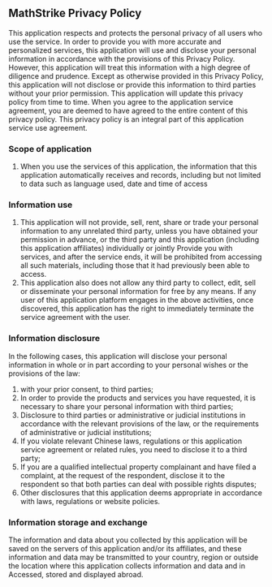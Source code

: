 ## MathStrike Privacy Policy

This application respects and protects the personal privacy of all users who use the service. In order to provide you with more accurate and personalized services, this application will use and disclose your personal information in accordance with the provisions of this Privacy Policy. However, this application will treat this information with a high degree of diligence and prudence. Except as otherwise provided in this Privacy Policy, this application will not disclose or provide this information to third parties without your prior permission. This application will update this privacy policy from time to time. When you agree to the application service agreement, you are deemed to have agreed to the entire content of this privacy policy. This privacy policy is an integral part of this application service use agreement.

### Scope of application

1. When you use the services of this application, the information that this application automatically receives and records, including but not limited to data such as language used, date and time of access

### Information use

1. This application will not provide, sell, rent, share or trade your personal information to any unrelated third party, unless you have obtained your permission in advance, or the third party and this application (including this application affiliates) individually or jointly Provide you with services, and after the service ends, it will be prohibited from accessing all such materials, including those that it had previously been able to access.
2. This application also does not allow any third party to collect, edit, sell or disseminate your personal information for free by any means. If any user of this application platform engages in the above activities, once discovered, this application has the right to immediately terminate the service agreement with the user.

### Information disclosure

In the following cases, this application will disclose your personal information in whole or in part according to your personal wishes or the provisions of the law:

1. with your prior consent, to third parties;
2. In order to provide the products and services you have requested, it is necessary to share your personal information with third parties;
3. Disclosure to third parties or administrative or judicial institutions in accordance with the relevant provisions of the law, or the requirements of administrative or judicial institutions;
4. If you violate relevant Chinese laws, regulations or this application service agreement or related rules, you need to disclose it to a third party;
5. If you are a qualified intellectual property complainant and have filed a complaint, at the request of the respondent, disclose it to the respondent so that both parties can deal with possible rights disputes;
6. Other disclosures that this application deems appropriate in accordance with laws, regulations or website policies.

### Information storage and exchange

The information and data about you collected by this application will be saved on the servers of this application and/or its affiliates, and these information and data may be transmitted to your country, region or outside the location where this application collects information and data and in Accessed, stored and displayed abroad.

